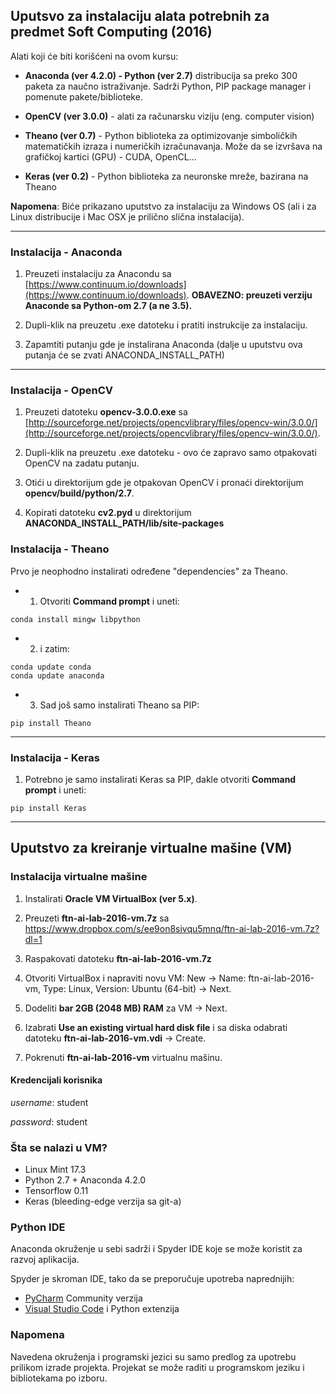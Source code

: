 ## Uputsvo za instalaciju alata potrebnih za predmet Soft Computing (2016)


Alati koji će biti korišćeni na ovom kursu:

* **Anaconda (ver 4.2.0) - Python (ver 2.7)** distribucija sa preko 300 paketa za naučno istraživanje. Sadrži Python, PIP package manager i pomenute pakete/biblioteke.

* **OpenCV (ver 3.0.0)** - alati za računarsku viziju (eng. computer vision)

* **Theano (ver 0.7)** - Python biblioteka za optimizovanje simboličkih matematičkih izraza i numeričkih izračunavanja. 
Može da se izvršava na grafičkoj kartici (GPU) - CUDA, OpenCL...

* **Keras (ver 0.2)** - Python biblioteka za neuronske mreže, bazirana na Theano

**Napomena**: Biće prikazano uputstvo za instalaciju za Windows OS (ali i za Linux distribucije i Mac OSX je prilično slična instalacija).

----

### Instalacija - Anaconda


1. Preuzeti instalaciju za Anacondu sa [https://www.continuum.io/downloads](https://www.continuum.io/downloads). 
**OBAVEZNO: preuzeti verziju Anaconde sa Python-om 2.7 (a ne 3.5).**

2. Dupli-klik na preuzetu .exe datoteku i pratiti instrukcije za instalaciju.

3. Zapamtiti putanju gde je instalirana Anaconda (dalje u uputstvu ova putanja će se zvati ANACONDA_INSTALL_PATH)

----

### Instalacija - OpenCV


1. Preuzeti datoteku **opencv-3.0.0.exe** sa [http://sourceforge.net/projects/opencvlibrary/files/opencv-win/3.0.0/](http://sourceforge.net/projects/opencvlibrary/files/opencv-win/3.0.0/).

2. Dupli-klik na preuzetu .exe datoteku - ovo će zapravo samo otpakovati OpenCV na zadatu putanju.

3. Otići u direktorijum gde je otpakovan OpenCV i pronaći direktorijum **opencv/build/python/2.7**.

4. Kopirati datoteku **cv2.pyd** u direktorijum **ANACONDA_INSTALL_PATH/lib/site-packages**


### Instalacija - Theano

Prvo je neophodno instalirati određene "dependencies" za Theano.

* 1. Otvoriti **Command prompt** i uneti:
```code
conda install mingw libpython
```

* 2. i zatim:

```code
conda update conda
conda update anaconda
```

* 3. Sad još samo instalirati Theano sa PIP:

```code
pip install Theano
```

----

### Instalacija - Keras

1. Potrebno je samo instalirati Keras sa PIP, dakle otvoriti **Command prompt** i uneti:

```code
pip install Keras
```

----

## Uputstvo za kreiranje virtualne mašine (VM)


### Instalacija virtualne mašine

1. Instalirati **Oracle VM VirtualBox (ver 5.x)**.

2. Preuzeti **ftn-ai-lab-2016-vm.7z** sa https://www.dropbox.com/s/ee9on8sivqu5mnq/ftn-ai-lab-2016-vm.7z?dl=1

3. Raspakovati datoteku **ftn-ai-lab-2016-vm.7z**

4. Otvoriti VirtualBox i napraviti novu VM: New -> Name: ftn-ai-lab-2016-vm, Type: Linux, Version: Ubuntu (64-bit) -> Next.

5. Dodeliti **bar 2GB (2048 MB) RAM** za VM -> Next.

6. Izabrati **Use an existing virtual hard disk file** i sa diska odabrati datoteku **ftn-ai-lab-2016-vm.vdi** -> Create.

7. Pokrenuti **ftn-ai-lab-2016-vm** virtualnu mašinu.

#### Kredencijali korisnika

*username*: student

*password*: student

### Šta se nalazi u VM?

* Linux Mint 17.3
* Python 2.7 + Anaconda 4.2.0
* Tensorflow 0.11
* Keras (bleeding-edge verzija sa git-a)

### Python IDE

Anaconda okruženje u sebi sadrži i Spyder IDE koje se može koristit za razvoj aplikacija.

Spyder je skroman IDE, tako da se preporučuje upotreba naprednijih:

* [PyCharm](https://www.jetbrains.com/pycharm/download/#section=windows) Community verzija
* [Visual Studio Code](https://code.visualstudio.com) i Python extenzija

### Napomena

Navedena okruženja i programski jezici su samo predlog za upotrebu prilikom izrade projekta. 
Projekat se može raditi u programskom jeziku  i bibliotekama po izboru.



